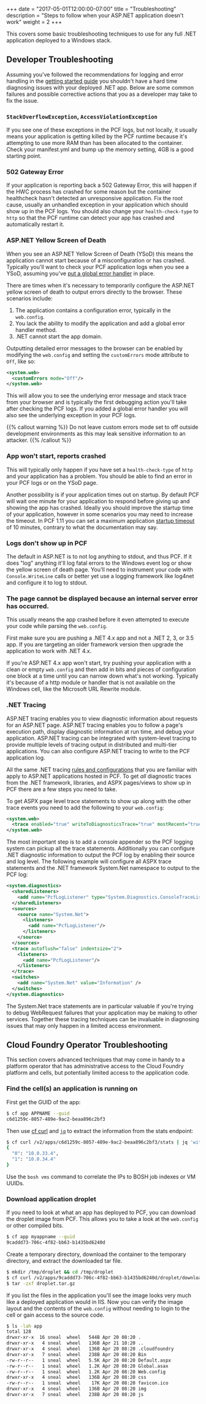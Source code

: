+++
date = "2017-05-01T12:00:00-07:00"
title = "Troubleshooting"
description = "Steps to follow when your ASP.NET application doesn't work"
weight = 2
+++

This covers some basic troubleshooting techniques to use for any full .NET application deployed to a Windows stack.

## Developer Troubleshooting

Assuming you've followed the recommendations for logging and error handling in the [getting started guide](../getting_started) you shouldn't have a hard time diagnosing issues with your deployed .NET app. Below are some common failures and possible corrective actions that you as a developer may take to fix the issue.

### `StackOverflowException`, `AccessViolationException`

If you see one of these exceptions in the PCF logs, but not locally, it usually means your application is getting killed by the PCF runtime because it's attempting to use more RAM than has been allocated to the container. Check your manifest.yml and bump up the memory setting, 4GB is a good starting point.

### 502 Gateway Error

If your application is reporting back a 502 Gateway Error, this will happen if the HWC process has crashed for some reason but the container healthcheck hasn't detected an unresponsive application. Fix the root cause, usually an unhandled exception in your application which should show up in the PCF logs. You should also change your `health-check-type` to `http` so that the PCF runtime can detect your app has crashed and automatically restart it.

### ASP.NET Yellow Screen of Death

When you see an ASP.NET Yellow Screen of Death (YSoD) this means the application cannot start because of a misconfiguration or has crashed. Typically you'll want to check your PCF application logs when you see a YSoD, assuming you've [put a global error handler](../getting_started/#application-error-handling) in place.

There are times when it's necessary to temporarily configure the ASP.NET yellow screen of death to output errors directly to the browser. These scenarios include:

1. The application contains a configuration error, typically in the `web.config`.
2. You lack the ability to modify the application and add a global error handler method.
3. .NET cannot start the app domain.

 Outputting detailed error messages to the browser can be enabled by modifying the `web.config` and setting the `customErrors` mode attribute to `Off`, like so:

```xml
<system.web>
  <customErrors mode="Off"/>
</system.web>
```

This will allow you to see the underlying error message and stack trace from your browser and is typically the first debugging action you'll take after checking the PCF logs. If you added a global error handler you will also see the underlying exception in your PCF logs.

{{% callout warning %}}
Do not leave custom errors mode set to off outside development environments as this may leak sensitive information to an attacker.
{{% /callout %}}

### App won't start, reports crashed

This will typically only happen if you have set a `health-check-type` of `http` and your application has a problem. You should be able to find an error in your PCF logs or on the YSoD page.

Another possibility is if your application times out on startup. By default PCF will wait one minute for your application to respond before giving up and showing the app has crashed. Ideally you should improve the startup time of your application, however in some scenarios you may need to increase the timeout. In PCF 1.11 you can set a maximum application [startup timeout](https://docs.cloudfoundry.org/devguide/deploy-apps/manifest-attributes.html#timeout) of 10 minutes, contrary to what the documentation may say.

### Logs don't show up in PCF

The default in ASP.NET is to not log anything to stdout, and thus PCF. If it does "log" anything it'll log fatal errors to the Windows event log or show the yellow screen of death page. You'll need to instrument your code with `Console.WriteLine` calls or better yet use a logging framework like log4net and configure it to log to stdout.

### The page cannot be displayed because an internal server error has occurred.

This usually means the app crashed before it even attempted to execute your code while parsing the `web.config`.

First make sure you are pushing a .NET 4.x app and not a .NET 2, 3, or 3.5 app. If you are targeting an older framework version then upgrade the application to work with .NET 4.x.

If you're ASP.NET 4.x app won't start, try pushing your application with a clean or empty `web.config` and then add in bits and pieces of configuration one block at a time until you can narrow down what's not working. Typically it's because of a http module or handler that is not available on the Windows cell, like the Microsoft URL Rewrite module.

### .NET Tracing

ASP.NET tracing enables you to view diagnostic information about requests for an ASP.NET page. ASP.NET tracing enables you to follow a page's execution path, display diagnostic information at run time, and debug your application. ASP.NET tracing can be integrated with system-level tracing to provide multiple levels of tracing output in distributed and multi-tier applications. You can also configure ASP.NET tracing to write to the PCF application log.

All the same .NET tracing [rules and configurations](https://msdn.microsoft.com/en-us/library/b0ectfxd.aspx) that you are familiar with apply to ASP.NET applications hosted in PCF. To get _all_ diagnostic traces from the .NET framework, libraries, and ASPX pages/views to show up in PCF there are a few steps you need to take.

To get ASPX page level trace statements to show up along with the other trace events you need to add the following to your `web.config`:

```xml
<system.web>
  <trace enabled="true" writeToDiagnosticsTrace="true" mostRecent="true" pageOutput="false" />
</system.web>
```

The most important step is to add a console appender so the PCF logging system can pickup all the trace statements. Additionally you can configure .NET diagnostic information to output the PCF log by enabling their source and log level. The following example will configure all ASPX trace statements and the .NET framework System.Net namespace to output to the PCF log:

```xml
<system.diagnostics>
  <sharedListeners>
    <add name="PcfLogListener" type="System.Diagnostics.ConsoleTraceListener" />
  </sharedListeners>
  <sources>
    <source name="System.Net">
      <listeners>
        <add name="PcfLogListener"/>
      </listeners>
    </source>
  </sources>
  <trace autoflush="false" indentsize="2">
    <listeners>
      <add name="PcfLogListener"/>
    </listeners>
  </trace>
  <switches>
    <add name="System.Net" value="Information" />
  </switches>
</system.diagnostics>
```

The System.Net trace statements are in particular valuable if you're trying to debug WebRequest failures that your application may be making to other services. Together these tracing techniques can be invaluable in diagnosing issues that may only happen in a limited access environment.

## Cloud Foundry Operator Troubleshooting

This section covers advanced techniques that may come in handy to a platform operator that has administrative access to the Cloud Foundry platform and cells, but potentially limited access to the application code.

### Find the cell(s) an application is running on

First get the GUID of the app:

```sh
$ cf app APPNAME --guid
c6d1259c-8057-489e-9ac2-beaa896c2bf3
```

Then use [cf curl](http://cli.cloudfoundry.org/en-US/cf/curl.html) and [`jq`](https://stedolan.github.io/jq/) to extract the information from the stats endpoint:

```sh
$ cf curl /v2/apps/c6d1259c-8057-489e-9ac2-beaa896c2bf3/stats | jq 'with_entries(.value = .value.stats.host)'
{
  "0": "10.0.33.4",
  "1": "10.0.34.4"
}
```

Use the `bosh vms` command to correlate the IPs to BOSH job indexes or VM UUIDs.

### Download application droplet

If you need to look at what an app has deployed to PCF, you can download the droplet image from PCF. This allows you to take a look at the `web.config` or other compiled bits.

```sh
$ cf app myappname --guid
9caddd73-706c-4f82-bb63-b1435bd6240d
```

Create a temporary directory, download the container to the temporary directory, and extract the downloaded tar file.

```sh
$ mkdir /tmp/droplet && cd /tmp/droplet
$ cf curl /v2/apps/9caddd73-706c-4f82-bb63-b1435bd6240d/droplet/download > droplet.tar.gz
$ tar -zxf droplet.tar.gz
```

If you list the files in the application you'll see the image looks very much like a deployed application would in IIS. Now you can verify the image layout and the contents of the `web.config` without needing to login to the cell or gain access to the source code.

```sh
$ ls -lah app
total 128
drwxr-xr-x  16 sneal  wheel   544B Apr 20 08:20 .
drwxr-xr-x   4 sneal  wheel   136B Apr 21 10:20 ..
drwxr-xr-x   4 sneal  wheel   136B Apr 20 08:20 .cloudfoundry
drwxr-xr-x   7 sneal  wheel   238B Apr 20 08:20 Bin
-rw-r--r--   1 sneal  wheel   5.5K Apr 20 08:20 Default.aspx
-rw-r--r--   1 sneal  wheel   1.2K Apr 20 08:20 Global.asax
-rw-r--r--   1 sneal  wheel   1.2K Apr 20 08:20 Web.config
drwxr-xr-x   4 sneal  wheel   136B Apr 20 08:20 css
-rw-r--r--   1 sneal  wheel    17K Apr 20 08:20 favicon.ico
drwxr-xr-x   4 sneal  wheel   136B Apr 20 08:20 img
drwxr-xr-x   7 sneal  wheel   238B Apr 20 08:20 js
```
